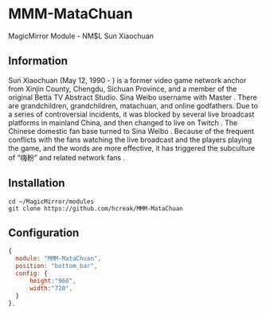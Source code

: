 # MMM-MataChuan
 MagicMirror Module - NM$L Sun Xiaochuan

## Information
Sun Xiaochuan (May 12, 1990 - ) is a former video game network anchor from Xinjin County, Chengdu, Sichuan Province, and a member of the original Betta TV Abstract Studio. Sina Weibo username with Master . There are grandchildren, grandchildren, matachuan, and online godfathers. Due to a series of controversial incidents, it was blocked by several live broadcast platforms in mainland China, and then changed to live on Twitch . The Chinese domestic fan base turned to Sina Weibo . Because of the frequent conflicts with the fans watching the live broadcast and the players playing the game, and the words are more effective, it has triggered the subculture of “嗨粉” and related network fans .

## Installation
```shell
cd ~/MagicMirror/modules
git clone https://github.com/hcreak/MMM-MataChuan
```

## Configuration
```javascript
{
  module: "MMM-MataChuan",
  position: "bottom_bar",
  config: {
      height:"960",
	  width:"720",
  }
},
```